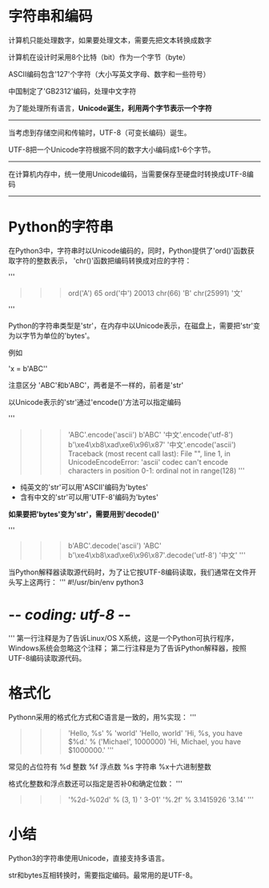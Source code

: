 # 字符串和编码

计算机只能处理数字，如果要处理文本，需要先把文本转换成数字

计算机在设计时采用8个比特（bit）作为一个字节（byte）

ASCII编码包含'127'个字符（大小写英文字母、数字和一些符号）

中国制定了'GB2312'编码，处理中文字符

为了能处理所有语言，**Unicode诞生，利用两个字节表示一个字符**

------------------

当考虑到存储空间和传输时，UTF-8（可变长编码）诞生。

UTF-8把一个Unicode字符根据不同的数字大小编码成1-6个字节。

------------------

在计算机内存中，统一使用Unicode编码，当需要保存至硬盘时转换成UTF-8编码

------------------
# Python的字符串

在Python3中，字符串时以Unicode编码的，同时，Python提供了'ord()'函数获取字符的整数表示，
'chr()'函数把编码转换成对应的字符：

'''
>>> ord('A')
65
>>> ord('中')
20013
>>> chr(66)
'B'
>>> chr(25991)
'文'

'''

Python的字符串类型是'str'，在内存中以Unicode表示，在磁盘上，需要把'str'变为以字节为单位的'bytes'。

例如

'x = b'ABC''

注意区分 'ABC'和b'ABC'，两者是不一样的，前者是'str'

以Unicode表示的'str'通过'encode()'方法可以指定编码

'''
>>> 'ABC'.encode('ascii')
b'ABC'
>>> '中文'.encode('utf-8')
b'\xe4\xb8\xad\xe6\x96\x87'
>>> '中文'.encode('ascii')
Traceback (most recent call last):
  File "<stdin>", line 1, in <module>
UnicodeEncodeError: 'ascii' codec can't encode characters in position 0-1: ordinal not in range(128)
'''

- 纯英文的'str'可以用'ASCII'编码为'bytes'
- 含有中文的'str'可以用'UTF-8'编码为'bytes'

**如果要把'bytes'变为'str'，需要用到'decode()'**

'''
>>> b'ABC'.decode('ascii')
'ABC'
>>> b'\xe4\xb8\xad\xe6\x96\x87'.decode('utf-8')
'中文'
'''

当Python解释器读取源代码时，为了让它按UTF-8编码读取，我们通常在文件开头写上这两行：
'''
#!/usr/bin/env python3
# -*- coding: utf-8 -*-
'''
第一行注释是为了告诉Linux/OS X系统，这是一个Python可执行程序，Windows系统会忽略这个注释；
第二行注释是为了告诉Python解释器，按照UTF-8编码读取源代码。

# 格式化

Pythonn采用的格式化方式和C语言是一致的，用%实现：
'''
>>> 'Hello, %s' % 'world'
'Hello, world'
>>> 'Hi, %s, you have $%d.' % ('Michael', 1000000)
'Hi, Michael, you have $1000000.'
'''

常见的占位符有
%d 整数    %f 浮点数    %s 字符串    %x十六进制整数

格式化整数和浮点数还可以指定是否补0和确定位数：
'''
>>> '%2d-%02d' % (3, 1)
' 3-01'
>>> '%.2f' % 3.1415926
'3.14'
'''

# 小结

Python3的字符串使用Unicode，直接支持多语言。

str和bytes互相转换时，需要指定编码。最常用的是UTF-8。
